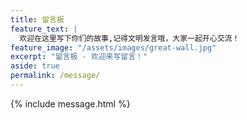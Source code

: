 ```yaml
---
title: 留言板
feature_text: |
  欢迎在这里写下你们的故事,记得文明发言哦，大家一起开心交流！
feature_image: "/assets/images/great-wall.jpg"
excerpt: "留言板 - 欢迎来写留言！"
aside: true
permalink: /message/
---
```


{% include message.html %}
